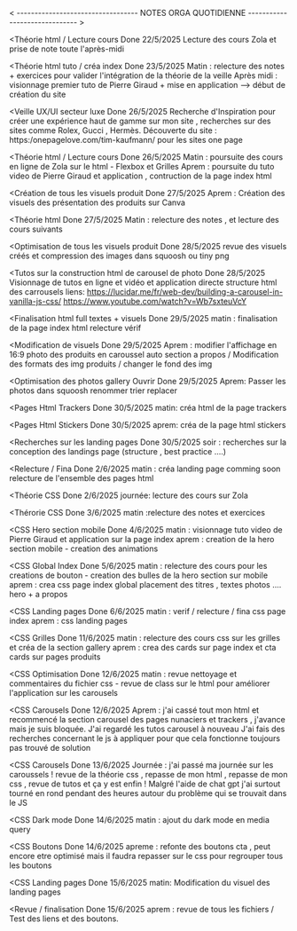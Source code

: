 <    ----------------------------------   NOTES ORGA QUOTIDIENNE  ------------------------------     >

<Théorie html / Lecture cours
Done
22/5/2025
Lecture des cours Zola et prise de note toute l'après-midi

<Théorie html tuto / créa index
Done
23/5/2025
Matin : relecture des notes + exercices pour valider l'intégration de la théorie de la veille
Après midi : visionnage premier tuto de Pierre Giraud + mise en application --> début de création du site

<Veille UX/UI secteur luxe
Done
26/5/2025
Recherche d'Inspiration pour créer une expérience haut de gamme sur mon site , recherches sur des sites comme Rolex, Gucci , Hermès. 
Découverte du site : https:/onepagelove.com/tim-kaufmann/ pour les sites one page

<Théorie html / Lecture cours
Done
26/5/2025
Matin : poursuite des cours en ligne de Zola sur le html - Flexbox et Grilles
Aprem : poursuite du tuto video de Pierre Giraud et application , contruction de la page index html

<Création de tous les visuels produit
Done
27/5/2025
Aprem : Création des visuels des présentation des produits sur Canva

<Théorie html
Done
27/5/2025
Matin : relecture des notes , et lecture des cours suivants 

<Optimisation de tous les visuels produit
Done
28/5/2025
revue des visuels créés et compression des images dans squoosh ou tiny png 

<html / créa index
Done
28/5/2025
journée : poursuite la page index en html
soir: recherches et repasse des class sur mon fichier pour appliquer  la méthode BEM

<Tutos sur la construction html de carousel de photo
Done
28/5/2025
Visionnage de tutos en ligne et vidéo et application directe structure html des carrousels
liens: https://lucidar.me/fr/web-dev/building-a-carousel-in-vanilla-js-css/
https://www.youtube.com/watch?v=Wb7sxteuVcY

<Finalisation html full textes + visuels
Done
29/5/2025
matin : finalisation de la page index html relecture vérif

<Modification de visuels
Done
29/5/2025
Aprem : modifier l'affichage en 16:9 photo des produits en caroussel auto section a propos / Modification des formats des img produits / changer le fond des img

<Optimisation des photos gallery
Ouvrir
Done
29/5/2025
Aprem: Passer les photos dans squoosh renommer trier replacer

<Pages Html Trackers
Done
30/5/2025
matin: créa html de la page trackers

<Pages Html Stickers
Done
30/5/2025
aprem: créa de la page html stickers

<Recherches sur les landing pages
Done
30/5/2025
soir : recherches sur la conception des landings page (structure , best practice ....)

<Relecture / Fina
Done
2/6/2025
matin : créa landing page comming soon
relecture de l'ensemble des pages html

<Théorie CSS
Done
2/6/2025
journée: lecture des cours sur Zola

<Thérorie CSS
Done
3/6/2025
matin :relecture des notes et exercices

<CSS Hero section mobile
Done
4/6/2025
matin :  visionnage tuto video de Pierre Giraud et application sur la page index
aprem : creation de la hero section mobile - creation des animations

<CSS Global Index
Done
5/6/2025
matin : relecture des cours pour les creations de bouton - creation des bulles de la hero section sur mobile
aprem : crea css page index global placement des titres , textes photos .... hero + a propos

<CSS Landing pages
Done
6/6/2025
matin : verif / relecture /  fina css page index
aprem : css landing pages

<CSS Grilles
Done
11/6/2025
matin : relecture des cours css sur les grilles et créa de la section gallery
aprem : crea des cards sur page index et cta cards sur pages produits

<CSS Optimisation
Done
12/6/2025
matin : revue nettoyage et commentaires du fichier css - revue de class sur le html pour améliorer l'application sur les carousels


<CSS Carousels
Done
12/6/2025
Aprem : j'ai cassé tout mon html et recommencé la section carousel des pages nunaciers et trackers , j'avance mais je suis bloquée. J'ai regardé les tutos carousel à nouveau 
J'ai fais des recherches concernant le js à appliquer pour que cela fonctionne toujours pas trouvé de solution 

<CSS Carousels
Done
13/6/2025
Journée : j'ai passé ma journée sur les caroussels ! revue de la théorie css , repasse de mon html , repasse de mon css , revue de tutos et ça y est enfin ! 
Malgré l'aide de chat gpt j'ai surtout tourné en rond pendant des heures autour du problème qui se trouvait dans le JS

<CSS Dark mode
Done
14/6/2025
matin : ajout du dark mode en media query

<CSS Boutons
Done
14/6/2025
apreme : refonte des boutons cta , peut encore etre optimisé mais il faudra repasser sur le css pour regrouper tous les boutons 

<CSS Landing pages
Done
15/6/2025
matin: Modification du visuel des landing pages

<Revue / finalisation 
Done
15/6/2025
aprem : revue de tous les fichiers / Test des liens et des boutons.

